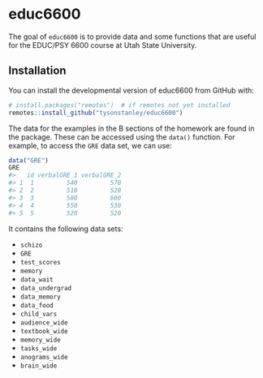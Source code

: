 
<!-- README.md is generated from README.Rmd. Please edit that file -->

# educ6600

<!-- badges: start -->

<!-- badges: end -->

The goal of `educ6600` is to provide data and some functions that are
useful for the EDUC/PSY 6600 course at Utah State University.

## Installation

You can install the developmental version of educ6600 from GitHub with:

``` r
# install.packages("remotes")  # if remotes not yet installed
remotes::install_github("tysonstanley/educ6600")
```

The data for the examples in the B sections of the homework are found in
the package. These can be accessed using the `data()` function. For
example, to access the `GRE` data set, we can use:

``` r
data("GRE")
GRE
#>   id verbalGRE_1 verbalGRE_2
#> 1  1         540         570
#> 2  2         510         520
#> 3  3         580         600
#> 4  4         550         530
#> 5  5         520         520
```

It contains the following data sets:

  - `schizo`
  - `GRE`
  - `test_scores`
  - `memory`
  - `data_wait`
  - `data_undergrad`
  - `data_memory`
  - `data_food`
  - `child_vars`
  - `audience_wide`
  - `textbook_wide`
  - `memory_wide`
  - `tasks_wide`
  - `anograms_wide`
  - `brain_wide`
